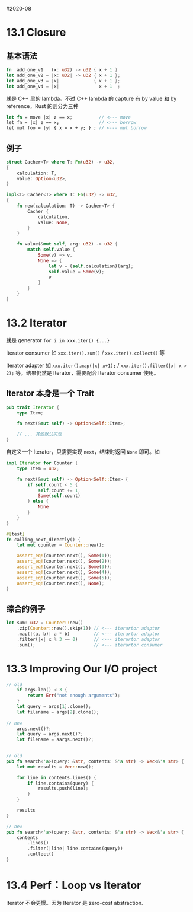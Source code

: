#2020-08 

# 13.1 Closure
## 基本语法
``` rust
fn  add_one_v1   (x: u32) -> u32 { x + 1 }
let add_one_v2 = |x: u32| -> u32 { x + 1 };
let add_one_v3 = |x|             { x + 1 };
let add_one_v4 = |x|               x + 1  ;
```

就是 C++ 里的 lambda。不过 C++ lambda 的 capture 有 by value 和 by reference，Rust 的则分为三种
``` rust
let fn = move |x| z == x;          // <--- move
let fn = |x| z == x;               // <--- borrow
let mut foo = |y| { x = x + y; } ; // <--- mut borrow
```

## 例子
``` rust
struct Cacher<T> where T: Fn(u32) -> u32,
{
    calculation: T,
    value: Option<u32>,
}

impl<T> Cacher<T> where T: Fn(u32) -> u32,
{
    fn new(calculation: T) -> Cacher<T> {
        Cacher {
            calculation,
            value: None,
        }
    }

    fn value(&mut self, arg: u32) -> u32 {
        match self.value {
            Some(v) => v,
            None => {
                let v = (self.calculation)(arg);
                self.value = Some(v);
                v
            }
        }
    }
}
```

# 13.2 Iterator
就是 generator  `for i in xxx.iter() {...}`

Iterator consumer 如 `xxx.iter().sum()` / `xxx.iter().collect()` 等

Iterator adapter 如 `xxx.iter().map(|x| x+1);` / `xxx.iter().filter(|x| x > 2);` 等。结果仍然是 Iterator，需要配合 Iterator consumer 使用。

## Iterator 本身是一个 Trait
``` rust
pub trait Iterator {
    type Item;

    fn next(&mut self) -> Option<Self::Item>;

    // ... 其他默认实现
}
```

自定义一个 Iterator，只需要实现 `next`，结束时返回 `None` 即可。如
``` rust
impl Iterator for Counter {
    type Item = u32;

    fn next(&mut self) -> Option<Self::Item> {
        if self.count < 5 {
            self.count += 1;
            Some(self.count)
        } else {
            None
        }
    }
}

#[test]
fn calling_next_directly() {
	let mut counter = Counter::new();

	assert_eq!(counter.next(), Some(1));
	assert_eq!(counter.next(), Some(2));
	assert_eq!(counter.next(), Some(3));
	assert_eq!(counter.next(), Some(4));
	assert_eq!(counter.next(), Some(5));
	assert_eq!(counter.next(), None);
}
```

## 综合的例子
``` rust
let sum: u32 = Counter::new()
    .zip(Counter::new().skip(1)) // <--- iterartor adaptor
    .map(|(a, b)| a * b)         // <--- iterartor adaptor
    .filter(|x| x % 3 == 0)      // <--- iterartor adaptor
    .sum();                      // <--- iterartor consumer
```

# 13.3 Improving Our I/O project
``` rust
// old
	if args.len() < 3 {
		return Err("not enough arguments");
	}
	let query = args[1].clone();
	let filename = args[2].clone();
	
// new
	args.next()?;
	let query = args.next()?;
	let filename = aargs.next()?;
	
```

``` rust
// old
pub fn search<'a>(query: &str, contents: &'a str) -> Vec<&'a str> {
    let mut results = Vec::new();

    for line in contents.lines() {
        if line.contains(query) {
            results.push(line);
        }
    }

    results
}

// new
pub fn search<'a>(query: &str, contents: &'a str) -> Vec<&'a str> {
    contents
        .lines()
        .filter(|line| line.contains(query))
        .collect()
}

```

# 13.4 Perf：Loop vs Iterator
Iterator 不会更慢。因为 Iterator 是 zero-cost abstraction.
